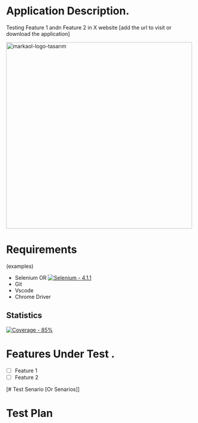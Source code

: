 
# Application Description.
Testing Feature 1 andn Feature 2 in X website [add the url to visit or download the application]

<a href="#"><img width="500" height="500" alt="markaol-logo-tasarım" data-src="https://www.markaol.net/wp-content/uploads/2020/06/markaol-logo.gif" class="attachment-large size-large lazyloaded" src="https://www.markaol.net/wp-content/uploads/2020/06/markaol-logo.gif"></a>

# Requirements
(examples)
- Selenium OR [![Selenium - 4.1.1](https://img.shields.io/badge/Selenium-4.1.1-2ea44f)](https://)
- Git
- Vscode 
- Chrome Driver

## Statistics
[![Coverage - 85%](https://img.shields.io/badge/Coverage-90-2D4263)](https://)

# Features Under Test .
- [ ] Feature 1
- [ ] Feature 2

[# Test Senario [Or Senarios]]

# Test Plan

